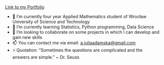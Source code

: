 [Link to my Portfolio](https://junemaths.github.io/)

- 🔭 I’m currently four year Applied Mathematics student of Wrocław University of Science and Technology 
- 🌱 I’m currently learning Statistics, Python programming, Data Science
- 👯 I’m looking to collaborate on some projects in which I can develop and gain new skills
- 📫 You can contact me via email: a.juliaadamska@gmail.com
- ⚡ Quotation: “Sometimes the questions are complicated and the answers are simple.” ~ Dr. Seuss

